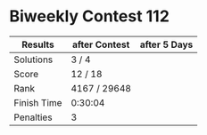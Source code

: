 # Biweekly Contest 112

| Results     | after Contest | after 5 Days |
| ----------- | ------------- | ------------ |
| Solutions   | 3 / 4         |              |
| Score       | 12 / 18       |              |
| Rank        | 4167 / 29648  |              |
| Finish Time | 0:30:04       |              |
| Penalties   | 3             |              |

